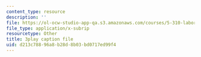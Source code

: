 ```yaml
---
content_type: resource
description: ''
file: https://ol-ocw-studio-app-qa.s3.amazonaws.com/courses/5-310-laboratory-chemistry-fall-2019/d213c78896a8b28d8b03bd0717ed99f4_EuVpZmQ5v6A.srt
file_type: application/x-subrip
resourcetype: Other
title: 3play caption file
uid: d213c788-96a8-b28d-8b03-bd0717ed99f4
---
```

